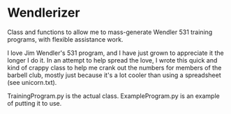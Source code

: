 Wendlerizer
===========

Class and functions to allow me to mass-generate Wendler 531 training programs, with flexible assistance work.

I love Jim Wendler's 531 program, and I have just grown to appreciate it the longer I do it. In an attempt
to help spread the love, I wrote this quick and kind of crappy class to help me crank out the numbers for
members of the barbell club, mostly just because it's a lot cooler than using a spreadsheet (see unicorn.txt).

TrainingProgram.py is the actual class.
ExampleProgram.py is an example of putting it to use.
